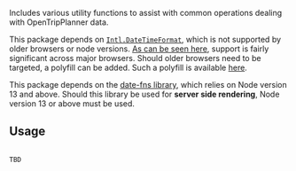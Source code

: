 Includes various utility functions to assist with common operations dealing with OpenTripPlanner data.

This package depends on [`Intl.DateTimeFormat`](https://developer.mozilla.org/en-US/docs/Web/JavaScript/Reference/Global_Objects/Intl/DateTimeFormat), which is not supported by older browsers or node versions. [As can be seen here](https://caniuse.com/?search=Intl.DateTimeFormat), support is fairly significant across major browsers. Should older browsers need to be targeted, a polyfill can be added. Such a polyfill is available [here](https://formatjs.io/docs/polyfills/intl-datetimeformat/).

This package depends on the [date-fns library](https://date-fns.org), which relies on Node version 13 and above. Should this library be used for **server side rendering**, Node version 13 or above must be used.

## Usage

```

TBD
```

<!-- Updated for semantic release trigger -->
<!-- Updated for semantic release trigger -->
